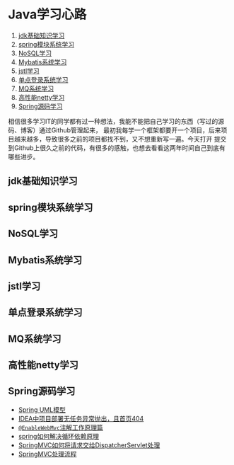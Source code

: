 # Java学习心路

1. [jdk基础知识学习](#1)
2. [spring模块系统学习](#2)
3. [NoSQL学习](#3)
4. [Mybatis系统学习](#4)
5. [jstl学习](#5)
6. [单点登录系统学习](#6)
7. [MQ系统学习](#7)
8. [高性能netty学习](#8)
9. [Spring源码学习](#9)

相信很多学习IT的同学都有过一种想法，我能不能把自己学习的东西（写过的源码、博客）通过Github管理起来，
最初我每学一个框架都要开一个项目，后来项目越来越多，导致很多之前的项目都找不到，又不想重新写一遍。今天打开
提交到Github上很久之前的代码，有很多的感触，也想去看看这两年时间自己到底有哪些进步。

## <div id="1">jdk基础知识学习</div>

## <div id="2">spring模块系统学习</div>

## <div id="3">NoSQL学习</div>

## <div id="4">Mybatis系统学习</div>

## <div id="5">jstl学习</div>

## <div id="6">单点登录系统学习</div>

## <div id="7">MQ系统学习</div>

## <div id="8">高性能netty学习</div>

## <div id="9">Spring源码学习</div>
* [Spring UML模型](/spring/spring.mdj)
* [IDEA中项目部署无任务异常抛出，且首页404](/spring/spring-mvc/IDEA启动web项目无任务报错且启动页面404.md)
* [`@EnableWebMvc`注解工作原理篇](/spring/spring-mvc/EnableWebMvc注解工作原理.md)
* [spring如何解决循环依赖原理](/spring/spring如何解决循环依赖.md)
* [SpringMVC如何将请求交给DispatcherServlet处理](/spring/spring-mvc/SpringMVC如何将请求交给DispatcherServlet处理.md)
* [SpringMVC处理流程](/spring/spring-mvc/SpringMVC处理流程.md)